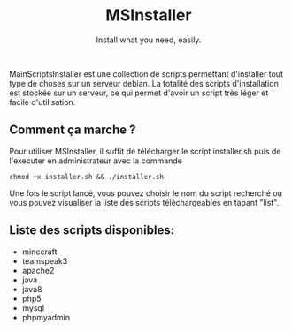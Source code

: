 <h1 align="center">MSInstaller</h1>
<p align="center">Install what you need, easily.</p><br />

MainScriptsInstaller est une collection de scripts permettant d'installer tout type de choses sur un serveur debian.
La totalité des scripts d'installation est stockée sur un serveur, ce qui permet d'avoir un script très léger et facile d'utilisation.

## Comment ça marche ?
Pour utiliser MSInstaller, il suffit de télécharger le script installer.sh puis de l'executer en administrateur avec la commande
```
chmod +x installer.sh && ./installer.sh
```
Une fois le script lancé, vous pouvez choisir le nom du script recherché ou vous pouvez visualiser la liste des scripts téléchargeables en tapant "list".

## Liste des scripts disponibles:
- minecraft
- teamspeak3
- apache2
- java
- java8
- php5
- mysql
- phpmyadmin